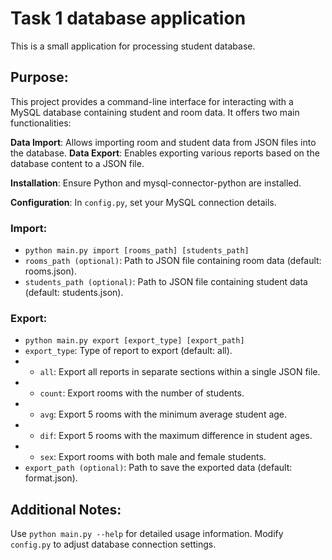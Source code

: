# Task 1 database application
This is a small application for processing student database. 

## Purpose:

This project provides a command-line interface for interacting with a MySQL database containing student and room data. It offers two main functionalities:

**Data Import**: Allows importing room and student data from JSON files into the database.
**Data Export**: Enables exporting various reports based on the database content to a JSON file.

**Installation**: Ensure Python and mysql-connector-python are installed.

**Configuration**: In ```config.py```, set your MySQL connection details.

### **Import**:
* ```python main.py import [rooms_path] [students_path]```
* ```rooms_path (optional)```: Path to JSON file containing room data (default: rooms.json).
* ```students_path (optional)```: Path to JSON file containing student data (default: students.json).

### **Export**:
* ```python main.py export [export_type] [export_path]```
* ```export_type```: Type of report to export (default: all).
* * ```all```: Export all reports in separate sections within a single JSON file.
* * ```count```: Export rooms with the number of students.
* * ```avg```: Export 5 rooms with the minimum average student age.
* * ```dif```: Export 5 rooms with the maximum difference in student ages.
* * ```sex```: Export rooms with both male and female students.
* ```export_path (optional)```: Path to save the exported data (default: format.json).

## Additional Notes:

Use ```python main.py --help``` for detailed usage information.
Modify ```config.py``` to adjust database connection settings.